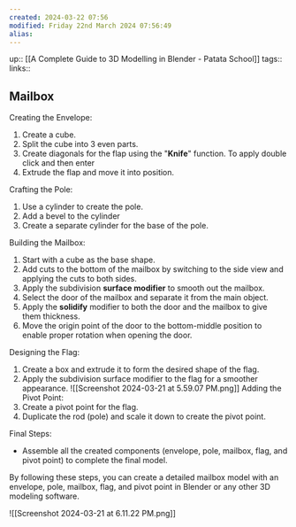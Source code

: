```yaml
---
created: 2024-03-22 07:56 
modified: Friday 22nd March 2024 07:56:49
alias: 
---
```

up::  [[A Complete Guide to 3D Modelling in Blender - Patata School]]
tags:: 
links::
## Mailbox


Creating the Envelope:
1. Create a cube.
2. Split the cube into 3 even parts.
3. Create diagonals for the flap using the "**Knife**" function.
	To apply double click and then enter
4. Extrude the flap and move it into position.

Crafting the Pole:
1. Use a cylinder to create the pole.
2. Add a bevel to the cylinder
3. Create a separate cylinder for the base of the pole.

Building the Mailbox:
1. Start with a cube as the base shape.
2. Add cuts to the bottom of the mailbox by switching to the side view and applying the cuts to both sides.
3. Apply the subdivision **surface modifier** to smooth out the mailbox.
4. Select the door of the mailbox and separate it from the main object.
5. Apply the **solidify** modifier to both the door and the mailbox to give them thickness.
6. Move the origin point of the door to the bottom-middle position to enable proper rotation when opening the door.

Designing the Flag:
1. Create a box and extrude it to form the desired shape of the flag.
2. Apply the subdivision surface modifier to the flag for a smoother appearance.
![[Screenshot 2024-03-21 at 5.59.07 PM.png]]
Adding the Pivot Point:
1. Create a pivot point for the flag.
2. Duplicate the rod (pole) and scale it down to create the pivot point.

Final Steps:
- Assemble all the created components (envelope, pole, mailbox, flag, and pivot point) to complete the final model.

By following these steps, you can create a detailed mailbox model with an envelope, pole, mailbox, flag, and pivot point in Blender or any other 3D modeling software.

![[Screenshot 2024-03-21 at 6.11.22 PM.png]]